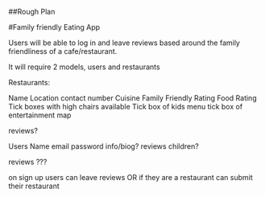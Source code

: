 


##Rough Plan

#Family friendly Eating App

Users will be able to log in and leave reviews based around the family friendliness of a cafe/restaurant.

It will require 2 models, users and restaurants

Restaurants:

Name
Location
contact number
Cuisine
Family Friendly Rating
Food Rating
Tick boxes with high chairs available
Tick box of kids menu
tick box of entertainment
map

reviews?


Users
Name
email
password
info/biog?
reviews
children?


reviews
???


on sign up users can leave reviews OR if they are a restaurant can submit their restaurant
